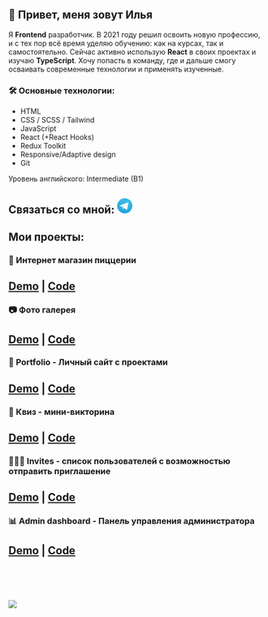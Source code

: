 ## 👋 Привет, меня зовут Илья

Я **Frontend** разработчик. В 2021 году решил освоить новую профессию, и с тех пор всё время уделяю обучению: как на курсах, так и самостоятельно. Сейчас активно использую **React** в своих проектах и изучаю **TypeScript**. Хочу попасть в команду, где и дальше смогу осваивать современные технологии и применять изученные.

### 🛠️ Основные технологии:
- HTML
- CSS / SCSS / Tailwind
- JavaScript
- React (+React Hooks)
- Redux Toolkit
- Responsive/Adaptive design
- Git

Уровень английского: Intermediate (B1)

Связаться со мной: <a target="_blank" rel="noreferrer" href="https://t.me/ilia_i0"><img width="30" src="icon_tg.png" /></a>
---

## Мои проекты:
### 🍕 Интернет магазин пиццерии

[Demo](https://pizza-ilia-io.vercel.app/) | [Code](https://github.com/ilia-io/pizza)
---
### 📷 Фото галерея

[Demo](https://image-gallery-zeta-three.vercel.app/) | [Code](https://github.com/ilia-io/image-gallery) 
---
### 💼 Portfolio - Личный сайт с проектами

[Demo](https://portfolio-chi-six-95.vercel.app/) | [Code](https://github.com/ilia-io/portfolio) 
---
### 🎉 Квиз - мини-викторина

[Demo](https://quiz-khaki-three.vercel.app/) | [Code](https://github.com/ilia-io/quiz) 
---
### 🧑🏻✅ Invites - список пользователей с возможностью отправить приглашение

[Demo](https://invites-rosy.vercel.app/) | [Code](https://github.com/ilia-io/invites) 
---
### 📊 Admin dashboard - Панель управления администратора

[Demo](https://dashboard-red-tau.vercel.app/) | [Code](https://github.com/ilia-io/dashboard) 
---
<br><br><br><br>
<a href="https://www.codewars.com/users/ilia-io"><img src="https://www.codewars.com/users/ilia-io/badges/large" /></a>



<!--
**ilia-io/ilia-io** is a ✨ _special_ ✨ repository because its `README.md` (this file) appears on your GitHub profile.

Here are some ideas to get you started:

- 🔭 I’m currently working on ...
- 🌱 I’m currently learning ...
- 👯 I’m looking to collaborate on ...
- 🤔 I’m looking for help with ...
- 💬 Ask me about ...
- 📫 How to reach me: ...
- 😄 Pronouns: ...
- ⚡ Fun fact: ...
-->
